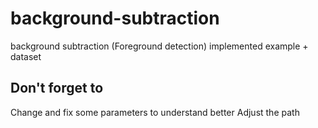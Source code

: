 # background-subtraction
background subtraction (Foreground detection) implemented example + dataset 



## Don't forget to
Change and fix some parameters to understand better
Adjust the path 
